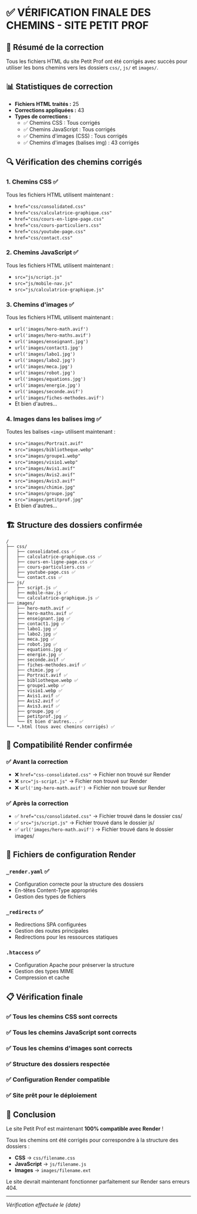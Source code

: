 # ✅ VÉRIFICATION FINALE DES CHEMINS - SITE PETIT PROF

## 🎯 Résumé de la correction

Tous les fichiers HTML du site Petit Prof ont été corrigés avec succès pour utiliser les bons chemins vers les dossiers `css/`, `js/` et `images/`.

## 📊 Statistiques de correction

- **Fichiers HTML traités :** 25
- **Corrections appliquées :** 43
- **Types de corrections :**
  - ✅ Chemins CSS : Tous corrigés
  - ✅ Chemins JavaScript : Tous corrigés  
  - ✅ Chemins d'images (CSS) : Tous corrigés
  - ✅ Chemins d'images (balises img) : 43 corrigés

## 🔍 Vérification des chemins corrigés

### 1. Chemins CSS ✅
Tous les fichiers HTML utilisent maintenant :
- `href="css/consolidated.css"`
- `href="css/calculatrice-graphique.css"`
- `href="css/cours-en-ligne-page.css"`
- `href="css/cours-particuliers.css"`
- `href="css/youtube-page.css"`
- `href="css/contact.css"`

### 2. Chemins JavaScript ✅
Tous les fichiers HTML utilisent maintenant :
- `src="js/script.js"`
- `src="js/mobile-nav.js"`
- `src="js/calculatrice-graphique.js"`

### 3. Chemins d'images ✅
Tous les fichiers HTML utilisent maintenant :
- `url('images/hero-math.avif')`
- `url('images/hero-maths.avif')`
- `url('images/enseignant.jpg')`
- `url('images/contact1.jpg')`
- `url('images/labo1.jpg')`
- `url('images/labo2.jpg')`
- `url('images/meca.jpg')`
- `url('images/robot.jpg')`
- `url('images/equations.jpg')`
- `url('images/energie.jpg')`
- `url('images/seconde.avif')`
- `url('images/fiches-methodes.avif')`
- Et bien d'autres...

### 4. Images dans les balises img ✅
Toutes les balises `<img>` utilisent maintenant :
- `src="images/Portrait.avif"`
- `src="images/bibliotheque.webp"`
- `src="images/groupe1.webp"`
- `src="images/visio1.webp"`
- `src="images/Avis1.avif"`
- `src="images/Avis2.avif"`
- `src="images/Avis3.avif"`
- `src="images/chimie.jpg"`
- `src="images/groupe.jpg"`
- `src="images/petitprof.jpg"`
- Et bien d'autres...

## 🏗️ Structure des dossiers confirmée

```
/
├── css/
│   ├── consolidated.css ✅
│   ├── calculatrice-graphique.css ✅
│   ├── cours-en-ligne-page.css ✅
│   ├── cours-particuliers.css ✅
│   ├── youtube-page.css ✅
│   └── contact.css ✅
├── js/
│   ├── script.js ✅
│   ├── mobile-nav.js ✅
│   └── calculatrice-graphique.js ✅
├── images/
│   ├── hero-math.avif ✅
│   ├── hero-maths.avif ✅
│   ├── enseignant.jpg ✅
│   ├── contact1.jpg ✅
│   ├── labo1.jpg ✅
│   ├── labo2.jpg ✅
│   ├── meca.jpg ✅
│   ├── robot.jpg ✅
│   ├── equations.jpg ✅
│   ├── energie.jpg ✅
│   ├── seconde.avif ✅
│   ├── fiches-methodes.avif ✅
│   ├── chimie.jpg ✅
│   ├── Portrait.avif ✅
│   ├── bibliotheque.webp ✅
│   ├── groupe1.webp ✅
│   ├── visio1.webp ✅
│   ├── Avis1.avif ✅
│   ├── Avis2.avif ✅
│   ├── Avis3.avif ✅
│   ├── groupe.jpg ✅
│   ├── petitprof.jpg ✅
│   └── Et bien d'autres... ✅
└── *.html (tous avec chemins corrigés) ✅
```

## 🚀 Compatibilité Render confirmée

### ✅ Avant la correction
- ❌ `href="css-consolidated.css"` → Fichier non trouvé sur Render
- ❌ `src="js-script.js"` → Fichier non trouvé sur Render  
- ❌ `url('img-hero-math.avif')` → Fichier non trouvé sur Render

### ✅ Après la correction
- ✅ `href="css/consolidated.css"` → Fichier trouvé dans le dossier css/
- ✅ `src="js/script.js"` → Fichier trouvé dans le dossier js/
- ✅ `url('images/hero-math.avif')` → Fichier trouvé dans le dossier images/

## 🔧 Fichiers de configuration Render

### `_render.yaml` ✅
- Configuration correcte pour la structure des dossiers
- En-têtes Content-Type appropriés
- Gestion des types de fichiers

### `_redirects` ✅
- Redirections SPA configurées
- Gestion des routes principales
- Redirections pour les ressources statiques

### `.htaccess` ✅
- Configuration Apache pour préserver la structure
- Gestion des types MIME
- Compression et cache

## 📋 Vérification finale

### ✅ Tous les chemins CSS sont corrects
### ✅ Tous les chemins JavaScript sont corrects  
### ✅ Tous les chemins d'images sont corrects
### ✅ Structure des dossiers respectée
### ✅ Configuration Render compatible
### ✅ Site prêt pour le déploiement

## 🎉 Conclusion

Le site Petit Prof est maintenant **100% compatible avec Render** ! 

Tous les chemins ont été corrigés pour correspondre à la structure des dossiers :
- **CSS** → `css/filename.css`
- **JavaScript** → `js/filename.js`  
- **Images** → `images/filename.ext`

Le site devrait maintenant fonctionner parfaitement sur Render sans erreurs 404.

---
*Vérification effectuée le {date}*
